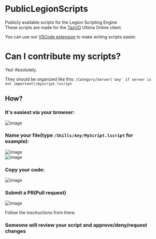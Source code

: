 # PublicLegionScripts
Publicly available scripts for the Legion Scripting Engine  
These scripts are made for the [TazUO](https://github.com/jsebold666/TazUO) Ultima Online client.  

You can use our [VSCode extension](https://marketplace.visualstudio.com/items?itemName=TazmanianTad.legionscript) to make writing scripts easier.

# Can I contribute my scripts?
Yes! Absolutely.  

They should be organized like this: `/Category/Server('any' if server is not important)/myscript.lscript`  

## How?

### It's easiest via your browser:  
![image](https://github.com/user-attachments/assets/e1571198-61df-46fe-a712-1e7102e30f00)  

### Name your file(type `/Skills/Any/MyScript.lscript` for example):  
![image](https://github.com/user-attachments/assets/8b67d9d8-c856-4d5e-9586-38f6dd51ad38)  
![image](https://github.com/user-attachments/assets/3660e43c-1f10-4ebe-9090-4e6a06ce3710)  

### Copy your code:  
![image](https://github.com/user-attachments/assets/e9200fe6-bc5d-4947-84bd-ec896f5ebb0f)  


### Submit a PR(Pull request)
![image](https://github.com/user-attachments/assets/4c37bc1b-afb2-418d-a1d2-bd40215e6a3d)  

Follow the insctructions from there.  

### Someone will review your script and approve/deny/request changes
